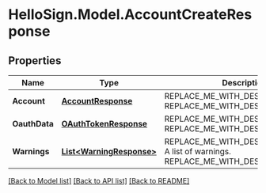 # HelloSign.Model.AccountCreateResponse

## Properties

Name | Type | Description | Notes
------------ | ------------- | ------------- | -------------
**Account** | [**AccountResponse**](AccountResponse.md) | REPLACE_ME_WITH_DESCRIPTION_BEGIN  REPLACE_ME_WITH_DESCRIPTION_END | [optional] 
**OauthData** | [**OAuthTokenResponse**](OAuthTokenResponse.md) | REPLACE_ME_WITH_DESCRIPTION_BEGIN  REPLACE_ME_WITH_DESCRIPTION_END | [optional] 
**Warnings** | [**List&lt;WarningResponse&gt;**](WarningResponse.md) | REPLACE_ME_WITH_DESCRIPTION_BEGIN A list of warnings. REPLACE_ME_WITH_DESCRIPTION_END | [optional] 

[[Back to Model list]](../README.md#documentation-for-models) [[Back to API list]](../README.md#documentation-for-api-endpoints) [[Back to README]](../README.md)

